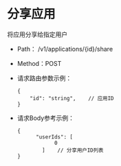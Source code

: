 # 分享应用

将应用分享给指定用户

- Path： /v1/applications/{id}/share
- Method：POST

- 请求路由参数示例：

    ```
    {
        "id": "string",    // 应用ID
    }
    ```
- 请求Body参考示例：

    ```
    {
          "userIds": [
                0
            ]    // 分享用户ID列表
    }
    ```
